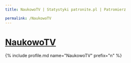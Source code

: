```yaml
---
title: NaukowoTV | Statystyki patronite.pl | Patromierz

permalink: /NaukowoTV
---
```


# [NaukowoTV](https://patronite.pl/NaukowoTV)

{% include profile.md name="NaukowoTV" prefix="n" %}

